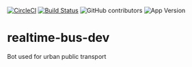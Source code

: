 [![CircleCI](https://circleci.com/gh/realtime-bus/node-telegram-bot/tree/develop.svg?style=svg)](https://circleci.com/gh/realtime-bus/node-telegram-bot/tree/develop)
[![Build Status](https://travis-ci.org/realtime-bus/node-telegram-bot.svg?branch=develop)](https://travis-ci.org/realtime-bus/node-telegram-bot)
![GitHub contributors](https://img.shields.io/github/contributors/realtime-bus/node-telegram-bot.svg)
![App Version](https://img.shields.io/badge/dynamic/json.svg?color=orange&label=node-telegram-bot&prefix=v&query=version&url=https%3A%2F%2Fraw.githubusercontent.com%2Frealtime-bus%2Fnode-telegram-bot%2Fdevelop%2Fpackage.json)  
# realtime-bus-dev
Bot used for urban public transport
